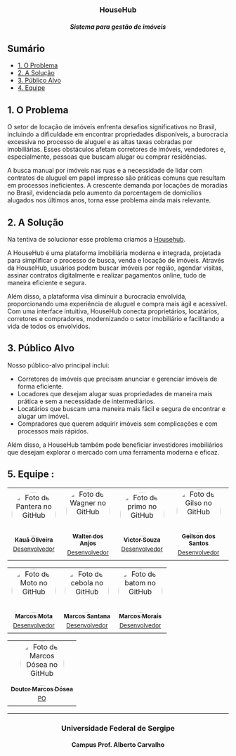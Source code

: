 
<h3  align=center>HouseHub</h3>
<h5  align=center>Sistema para gestão de imóveis</h5>


## Sumário
  <ul id="nav" >
    <li><a href="#problema">1. O Problema</a></li>
    <li><a href="#solucao">2. A Solução</a></li>
    <li><a href="#publico">3. Público Alvo</a></li>
    <!--<li><a href="#linksuteis">4. Links Úteis</a></li>-->
    <li><a href="#equipe">4. Equipe</a></li>
  </ul>

  <h2 id="problema">1. O Problema </h2>
  
<p>O setor de locação de imóveis enfrenta desafios significativos no Brasil, incluindo a dificuldade em encontrar propriedades disponíveis, a burocracia excessiva no processo de aluguel e as altas taxas cobradas por imobiliárias. Esses obstáculos afetam corretores de imóveis, vendedores e, especialmente, pessoas que buscam alugar ou comprar residências.</p>

<p>A busca manual por imóveis nas ruas e a necessidade de lidar com contratos de aluguel em papel impresso são práticas comuns que resultam em processos ineficientes. A crescente demanda por locações de moradias no Brasil, evidenciada pelo aumento da porcentagem de domicílios alugados nos últimos anos, torna esse problema ainda mais relevante.</p>


  
  <!-- banner househub ![fila de pessoas](https://github.com/ms-daniel/justimagens/blob/main/2007.i105.019..png)-->

  <h2 id="solucao">2. A Solução </h2>
  
  <p>Na tentiva de solucionar esse problema criamos a <a href="https://github.com/marcosdosea/Househub" >Househub</a>. </p>
  <p>A HouseHub é uma plataforma imobiliária moderna e integrada, projetada para simplificar o processo de busca, venda e locação de imóveis. Através da HouseHub, usuários podem buscar imóveis por região, agendar visitas, assinar contratos digitalmente e realizar pagamentos online, tudo de maneira eficiente e segura.</p>

<p>Além disso, a plataforma visa diminuir a burocracia envolvida, proporcionando uma experiência de aluguel e compra mais ágil e acessível. Com uma interface intuitiva, HouseHub conecta proprietários, locatários, corretores e compradores, modernizando o setor imobiliário e facilitando a vida de todos os envolvidos.</p>

  <h2 id="publico">3. Público Alvo </h2>
  
  Nosso público-alvo principal inclui:
<ul>
    <li>Corretores de imóveis que precisam anunciar e gerenciar imóveis de forma eficiente.</li>
    <li>Locadores que desejam alugar suas propriedades de maneira mais prática e sem a necessidade de intermediários.</li>
    <li>Locatários que buscam uma maneira mais fácil e segura de encontrar e alugar um imóvel.</li>
    <li>Compradores que querem adquirir imóveis sem complicações e com processos mais rápidos.</li>
</ul>
<p>Além disso, a HouseHub também pode beneficiar investidores imobiliários que desejam explorar o mercado com uma ferramenta moderna e eficaz.</p>

<!-- ainda não temos links úteis!
  <h2 id="linksuteis">4. Links Úteis</h2>
-->
  

  
  <h2 id="equipe">5. Equipe :</h2>

  <table align="center">
  <tr>
    <td align="center">
      <a href="https://github.com/K4U4dev" target="_blank">
        <img style="border-radius:100px;" src="https://avatars.githubusercontent.com/u/102272784?v=4" width="100px;" alt="Foto de Pantera no GitHub"/><br>
        <sub>
          <b>Kauã Oliveira</b>
          <p style="margin: 5;">Desenvolvedor</p>
        </sub>
      </a>
    </td>
    <td align="center">
      <a href="https://github.com/WalterHenri" target="_blank">
        <img style="border-radius:100px;" src="https://avatars.githubusercontent.com/u/110775600?v=4" width="100px;" alt="Foto de Wagner no GitHub"/><br>
        <sub>
          <b>Walter dos Anjos</b>
          <p style="margin: 5;">Desenvolvedor</p>
        </sub>
      </a>
    </td>
    <td align="center">
      <a href="https://github.com/jvvict0r" target="_blank">
        <img style="border-radius:100px;" src="https://avatars.githubusercontent.com/u/74694494?v=4" width="100px;" alt="Foto de primo no GitHub"/><br>
        <sub>
          <b>Victor Souza</b>
          <p style="margin: 5;">Desenvolvedor</p>
        </sub>
      </a>
    </td>
    <td align="center">
      <a href="https://github.com/imarcossm" target="_blank">
        <img style="border-radius:100px;" src="https://avatars.githubusercontent.com/u/59769321?v=4" width="100px;" alt="Foto de Gilso no GitHub"/><br>
        <sub>
          <b>Geilson dos Santos</b>
          <p style="margin: 5;">Desenvolvedor</p>
        </sub>
      </a>
    </td>
</table>
  <table align="center">
  <tr>
    <td align="center">
      <a href="https://github.com/MarcosVinicius-Mota" target="_blank">
        <img style="border-radius:100px;" src="https://avatars.githubusercontent.com/u/112988242?v=4" width="100px;" alt="Foto de Moto no GitHub"/><br>
        <sub>
          <b>Marcos Mota</b>
          <p style="margin: 5;">Desenvolvedor</p>
        </sub>
      </a>
    </td>
    <td align="center">
      <a href="https://github.com/M4RCOSVS0" target="_blank">
        <img style="border-radius:100px;" src="https://avatars.githubusercontent.com/u/144130181?v=4" width="100px;" alt="Foto de cebola no GitHub"/><br>
        <sub>
          <b>Marcos Santana</b>
          <p style="margin: 5;">Desenvolvedor</p>
        </sub>
      </a>
    </td>
    <td align="center">
      <a href="https://github.com/jvvict0r" target="_blank">
        <img style="border-radius:100px;" src="https://avatars.githubusercontent.com/u/114831028?v=4" width="100px;" alt="Foto de batom no GitHub"/><br>
        <sub>
          <b>Marcos Morais</b>
          <p style="margin: 5;">Desenvolvedor</p>
        </sub>
      </a>
    </td>
</table>
<table align="center">
  <tr>
    <td align="center">
      <a href="https://github.com/marcosdosea" target="_blank">
        <img style="border-radius:100px;" src="https://avatars.githubusercontent.com/u/7799935?v=4" target="_blank" width="100px;" alt="Foto de Marcos Dósea no         GitHub"/><br>
        <sub>
          <b>Doutor Marcos Dósea</b>
          <p style="margin: 5;">PO</p>
        </sub>
      </a>
    </td>
   </tr>
</table>

***
<h3  align=center>Universidade Federal de Sergipe</h3>
<h4  align=center>Campus Prof. Alberto Carvalho</h4>

